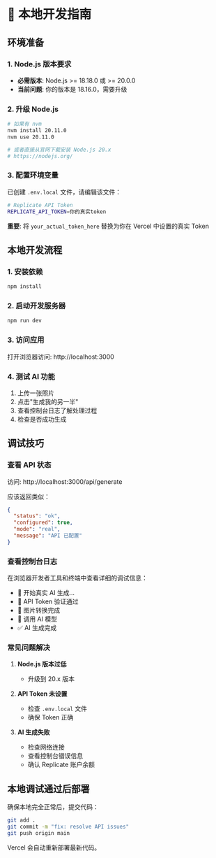 # 🚀 本地开发指南

## 环境准备

### 1. Node.js 版本要求
- **必需版本**: Node.js >= 18.18.0 或 >= 20.0.0
- **当前问题**: 你的版本是 18.16.0，需要升级

### 2. 升级 Node.js
```bash
# 如果有 nvm
nvm install 20.11.0
nvm use 20.11.0

# 或者直接从官网下载安装 Node.js 20.x
# https://nodejs.org/
```

### 3. 配置环境变量

已创建 `.env.local` 文件，请编辑该文件：

```bash
# Replicate API Token
REPLICATE_API_TOKEN=你的真实token
```

**重要**: 将 `your_actual_token_here` 替换为你在 Vercel 中设置的真实 Token

## 本地开发流程

### 1. 安装依赖
```bash
npm install
```

### 2. 启动开发服务器
```bash
npm run dev
```

### 3. 访问应用
打开浏览器访问: http://localhost:3000

### 4. 测试 AI 功能
1. 上传一张照片
2. 点击"生成我的另一半"
3. 查看控制台日志了解处理过程
4. 检查是否成功生成

## 调试技巧

### 查看 API 状态
访问: http://localhost:3000/api/generate

应该返回类似：
```json
{
  "status": "ok",
  "configured": true,
  "mode": "real",
  "message": "API 已配置"
}
```

### 查看控制台日志
在浏览器开发者工具和终端中查看详细的调试信息：
- 🚀 开始真实 AI 生成...
- 🔑 API Token 验证通过
- 📸 图片转换完成
- 🤖 调用 AI 模型
- ✅ AI 生成完成

### 常见问题解决

1. **Node.js 版本过低**
   - 升级到 20.x 版本

2. **API Token 未设置**
   - 检查 `.env.local` 文件
   - 确保 Token 正确

3. **AI 生成失败**
   - 检查网络连接
   - 查看控制台错误信息
   - 确认 Replicate 账户余额

## 本地调试通过后部署

确保本地完全正常后，提交代码：

```bash
git add .
git commit -m "fix: resolve API issues"
git push origin main
```

Vercel 会自动重新部署最新代码。 